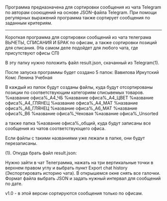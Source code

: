 Программа предназначена для сортировки сообщения из чата Telegram по авторам сооющений на основе JSON-файла Telegram. При помощи регулярных выражений программа также сортирует сообщения по заданным критериям.

--------------
Короткая программа для сортировки сообщений из чата телеграма ВЫЧЕТЫ, СПИСАНИЯ И БРАК по офисам, а также сортировки позиций для списания.
(На самом деле подойдет для любого чата, где присутствуют офисы СП)

В эту папку нужно положить файл result.json, скачанный из Telegram(1).

После запуска программы будет создано 5 папок:
Вавилова
Иркутский
Комс
Ленина
Учебная

В каждый из папок будут созданы файлы, куда будут отсортированы позиции по соответствующим категориям списывемых товаров.
%название офиса%_А4_ЧБ
%название офиса%_А4_ЦВЕТ
%название офиса%_А4_ГЛЯНЕЦ
%название офиса%_А4_МАТ
%название офиса%_А6_ГЛЯНЕЦ
%название офиса%_А6_МАТ
%название офиса%_B6
%название офиса%_Чековая
%название офиса%_Unsorted

а также папка %название офиса%_общий, куда будут записаны все сообщения из чатов соответствующего офиса.

Если файлы с такими названиями уже лежали в папке, они будут перезаписаны.

(1). Откуда брать файл result.json:

Нужно зайти в чат Телеграмма, нажать на три вертикальные  точки в верхнем правом углу и выбрать пункт Export chat history (Экспортировать историю чата).
В открышемся окне снять все галочки. 
Формат файла выбрать JSON и задать нужный интервал для сообщений по дате.

v1.0 - в этой версии сортируются сообщения только по офисам.
